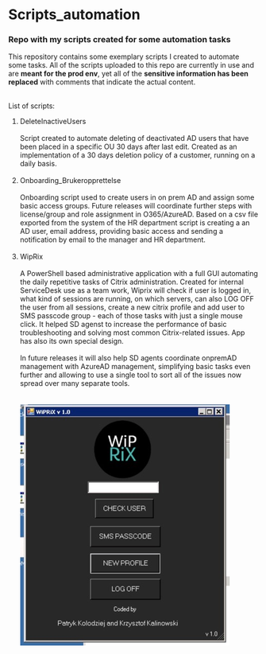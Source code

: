 
# Scripts_automation
<h3>Repo with my scripts created for some automation tasks</h3>


<p>
  <label>This repository contains some exemplary scripts I created to automate some tasks.
    All of the scripts uploaded to this repo are currently in use and are <b>meant for the prod env</b>, yet all of the <b>sensitive information has been replaced</b> with comments that indicate the actual content.</label>
    </p>

<br>
List of scripts:<br>

<ol>
  <li>DeleteInactiveUsers<br><br>
    Script created to automate deleting of deactivated AD users that have been placed in a specific OU 30 days after last edit. Created as an implementation of a 30 days deletion policy of a customer, running on a daily basis.
  </li><br>
  <li>Onboarding_Brukeropprettelse<br><br>
    Onboarding script used to create users in on prem AD and assign some basic access groups. Future releases will coordinate further steps with license/group and role assignment in O365/AzureAD. Based on a csv file exported from the system of the HR department script is creating a an AD user, email address, providing basic access and sending a notification by email to the manager and HR department.
  </li><br>
  <li>WipRix<br><br>
    A PowerShell based administrative application with a full GUI automating the daily repetitive tasks of Citrix administration. Created for internal ServiceDesk use as a team work, Wiprix will check if user is logged in, what kind of sessions are running, on which servers, can also LOG OFF the user from all sessions, create a new citrix profile and add user to SMS passcode group - each of those tasks with just a single mouse click. It helped SD agenst to increase the performance of basic troubleshooting and solving most common Citrix-related issues. App has also its own special design.
    <br><br>
    In future releases it will also help SD agents coordinate onpremAD management with AzureAD management, simplifying basic tasks even further and allowing to use a single tool to sort all of the issues now spread over many separate tools.
    <br><br><br>
    <img src="wiprix.jpeg" alt="WipRix GUI">
  </li><br>
  </ol>
